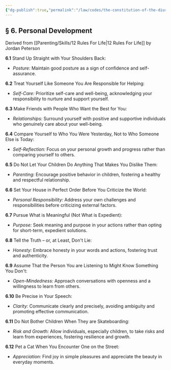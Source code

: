 ```yaml
---
{"dg-publish":true,"permalink":"/law/codes/the-constitution-of-the-diurnal-conduct-of-individual-persons/title-5-household-rules/","created":"Nov 22, 2023, 7:01 PM","updated":""}
---
```





## § 6. Personal Development

Derived from [[Parenting/Skills/12 Rules For Life\|12 Rules For Life]] by Jordan Peterson

**6.1** Stand Up Straight with Your Shoulders Back:

- _Posture:_ Maintain good posture as a sign of confidence and self-assurance.

**6.2** Treat Yourself Like Someone You Are Responsible for Helping:

- _Self-Care:_ Prioritize self-care and well-being, acknowledging your responsibility to nurture and support yourself.

**6.3** Make Friends with People Who Want the Best for You:

- _Relationships:_ Surround yourself with positive and supportive individuals who genuinely care about your well-being.

**6.4** Compare Yourself to Who You Were Yesterday, Not to Who Someone Else is Today:

- _Self-Reflection:_ Focus on your personal growth and progress rather than comparing yourself to others.

**6.5** Do Not Let Your Children Do Anything That Makes You Dislike Them:

- _Parenting:_ Encourage positive behavior in children, fostering a healthy and respectful relationship.

**6.6** Set Your House in Perfect Order Before You Criticize the World:

- _Personal Responsibility:_ Address your own challenges and responsibilities before criticizing external factors.

**6.7** Pursue What is Meaningful (Not What is Expedient):

- _Purpose:_ Seek meaning and purpose in your actions rather than opting for short-term, expedient solutions.

**6.8** Tell the Truth – or, at Least, Don't Lie:

- _Honesty:_ Embrace honesty in your words and actions, fostering trust and authenticity.

**6.9** Assume That the Person You are Listening to Might Know Something You Don't:

- _Open-Mindedness:_ Approach conversations with openness and a willingness to learn from others.

**6.10** Be Precise in Your Speech:

- _Clarity:_ Communicate clearly and precisely, avoiding ambiguity and promoting effective communication.

**6.11** Do Not Bother Children When They are Skateboarding:

- _Risk and Growth:_ Allow individuals, especially children, to take risks and learn from experiences, fostering resilience and growth.

**6.12** Pet a Cat When You Encounter One on the Street:

- _Appreciation:_ Find joy in simple pleasures and appreciate the beauty in everyday moments.
